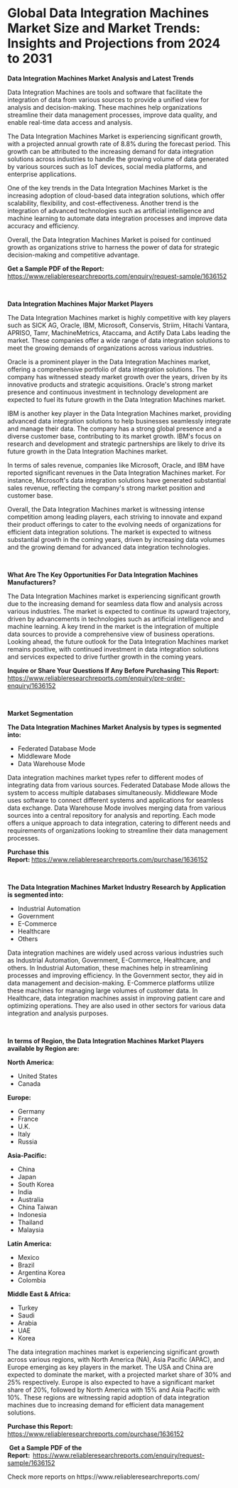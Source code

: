 <p><h1>Global Data Integration Machines Market Size and Market Trends: Insights and Projections from 2024 to 2031</h1></p><p><strong>Data Integration Machines Market Analysis and Latest Trends</strong></p>
<p><p>Data Integration Machines are tools and software that facilitate the integration of data from various sources to provide a unified view for analysis and decision-making. These machines help organizations streamline their data management processes, improve data quality, and enable real-time data access and analysis.</p><p>The Data Integration Machines Market is experiencing significant growth, with a projected annual growth rate of 8.8% during the forecast period. This growth can be attributed to the increasing demand for data integration solutions across industries to handle the growing volume of data generated by various sources such as IoT devices, social media platforms, and enterprise applications.</p><p>One of the key trends in the Data Integration Machines Market is the increasing adoption of cloud-based data integration solutions, which offer scalability, flexibility, and cost-effectiveness. Another trend is the integration of advanced technologies such as artificial intelligence and machine learning to automate data integration processes and improve data accuracy and efficiency.</p><p>Overall, the Data Integration Machines Market is poised for continued growth as organizations strive to harness the power of data for strategic decision-making and competitive advantage.</p></p>
<p><strong>Get a Sample PDF of the Report:&nbsp;</strong> <a href="https://www.reliableresearchreports.com/enquiry/request-sample/1636152">https://www.reliableresearchreports.com/enquiry/request-sample/1636152</a></p>
<p>&nbsp;</p>
<p><strong>Data Integration Machines Major Market Players</strong></p>
<p><p>The Data Integration Machines market is highly competitive with key players such as SICK AG, Oracle, IBM, Microsoft, Conservis, Striim, Hitachi Vantara, APRISO, Tamr, MachineMetrics, Ataccama, and Actify Data Labs leading the market. These companies offer a wide range of data integration solutions to meet the growing demands of organizations across various industries.</p><p>Oracle is a prominent player in the Data Integration Machines market, offering a comprehensive portfolio of data integration solutions. The company has witnessed steady market growth over the years, driven by its innovative products and strategic acquisitions. Oracle's strong market presence and continuous investment in technology development are expected to fuel its future growth in the Data Integration Machines market.</p><p>IBM is another key player in the Data Integration Machines market, providing advanced data integration solutions to help businesses seamlessly integrate and manage their data. The company has a strong global presence and a diverse customer base, contributing to its market growth. IBM's focus on research and development and strategic partnerships are likely to drive its future growth in the Data Integration Machines market.</p><p>In terms of sales revenue, companies like Microsoft, Oracle, and IBM have reported significant revenues in the Data Integration Machines market. For instance, Microsoft's data integration solutions have generated substantial sales revenue, reflecting the company's strong market position and customer base.</p><p>Overall, the Data Integration Machines market is witnessing intense competition among leading players, each striving to innovate and expand their product offerings to cater to the evolving needs of organizations for efficient data integration solutions. The market is expected to witness substantial growth in the coming years, driven by increasing data volumes and the growing demand for advanced data integration technologies.</p></p>
<p>&nbsp;</p>
<p><strong>What Are The Key Opportunities For Data Integration Machines Manufacturers?</strong></p>
<p><p>The Data Integration Machines market is experiencing significant growth due to the increasing demand for seamless data flow and analysis across various industries. The market is expected to continue its upward trajectory, driven by advancements in technologies such as artificial intelligence and machine learning. A key trend in the market is the integration of multiple data sources to provide a comprehensive view of business operations. Looking ahead, the future outlook for the Data Integration Machines market remains positive, with continued investment in data integration solutions and services expected to drive further growth in the coming years.</p></p>
<p><strong>Inquire or Share Your Questions If Any Before Purchasing This Report:</strong> <a href="https://www.reliableresearchreports.com/enquiry/pre-order-enquiry/1636152">https://www.reliableresearchreports.com/enquiry/pre-order-enquiry/1636152</a></p>
<p>&nbsp;</p>
<p><strong>Market Segmentation</strong></p>
<p><strong>The Data Integration Machines Market Analysis by types is segmented into:</strong></p>
<p><ul><li>Federated Database Mode</li><li>Middleware Mode</li><li>Data Warehouse Mode</li></ul></p>
<p><p>Data integration machines market types refer to different modes of integrating data from various sources. Federated Database Mode allows the system to access multiple databases simultaneously. Middleware Mode uses software to connect different systems and applications for seamless data exchange. Data Warehouse Mode involves merging data from various sources into a central repository for analysis and reporting. Each mode offers a unique approach to data integration, catering to different needs and requirements of organizations looking to streamline their data management processes.</p></p>
<p><strong>Purchase this Report:&nbsp;</strong><a href="https://www.reliableresearchreports.com/purchase/1636152">https://www.reliableresearchreports.com/purchase/1636152</a></p>
<p>&nbsp;</p>
<p><strong>The Data Integration Machines Market Industry Research by Application is segmented into:</strong></p>
<p><ul><li>Industrial Automation</li><li>Government</li><li>E-Commerce</li><li>Healthcare</li><li>Others</li></ul></p>
<p><p>Data integration machines are widely used across various industries such as Industrial Automation, Government, E-Commerce, Healthcare, and others. In Industrial Automation, these machines help in streamlining processes and improving efficiency. In the Government sector, they aid in data management and decision-making. E-Commerce platforms utilize these machines for managing large volumes of customer data. In Healthcare, data integration machines assist in improving patient care and optimizing operations. They are also used in other sectors for various data integration and analysis purposes.</p></p>
<p>&nbsp;</p>
<p><strong>In terms of Region, the Data Integration Machines Market Players available by Region are:</strong></p>
<p>
    <p> <strong> North America: </strong>
        <ul>
            <li>United States</li>
            <li>Canada</li>
        </ul>
        </p> 
    <p> <strong> Europe: </strong>
        <ul>
            <li>Germany</li>
            <li>France</li>
            <li>U.K.</li>
            <li>Italy</li>
            <li>Russia</li>
        </ul>
        </p> 
    <p> <strong> Asia-Pacific: </strong>
        <ul>
            <li>China</li>
            <li>Japan</li>
            <li>South Korea</li>
            <li>India</li>
            <li>Australia</li>
            <li>China Taiwan</li>
            <li>Indonesia</li>
            <li>Thailand</li>
            <li>Malaysia</li>
        </ul>
        </p> 
    <p> <strong> Latin America: </strong>
        <ul>
            <li>Mexico</li>
            <li>Brazil</li>
            <li>Argentina Korea</li>
            <li>Colombia</li>
        </ul>
        </p> 
    <p> <strong> Middle East & Africa: </strong>
        <ul>
            <li>Turkey</li>
            <li>Saudi</li>
            <li>Arabia</li>
            <li>UAE</li>
            <li>Korea</li>
        </ul>
    </p>
    </p>
<p><p>The data integration machines market is experiencing significant growth across various regions, with North America (NA), Asia Pacific (APAC), and Europe emerging as key players in the market. The USA and China are expected to dominate the market, with a projected market share of 30% and 25% respectively. Europe is also expected to have a significant market share of 20%, followed by North America with 15% and Asia Pacific with 10%. These regions are witnessing rapid adoption of data integration machines due to increasing demand for efficient data management solutions.</p></p>
<p><strong>Purchase this Report: </strong><a href="https://www.reliableresearchreports.com/purchase/1636152">https://www.reliableresearchreports.com/purchase/1636152</a></p>
<p>&nbsp;<strong>Get a Sample PDF of the Report:&nbsp;&nbsp;</strong><a href="https://www.reliableresearchreports.com/enquiry/request-sample/1636152">https://www.reliableresearchreports.com/enquiry/request-sample/1636152</a></p>
<p><strong></strong></p>
<p>Check more reports on https://www.reliableresearchreports.com/</p>